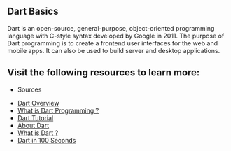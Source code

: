 ## Dart Basics
Dart is an open-source, general-purpose, object-oriented programming language with C-style syntax developed by Google in 2011. The purpose of Dart programming is to create a frontend user interfaces for the web and mobile apps. It can also be used to build server and desktop applications.

## Visit the following resources to learn more:
* Sources
 - [Dart Overview](https://dart.dev/overview)
 - [What is Dart Programming ?](https://www.javatpoint.com/flutter-dart-programming)
 - [Dart Tutorial](https://www.geeksforgeeks.org/dart-tutorial/)
 - [About Dart](https://flutterbyexample.com/lesson/about-dart)
 - [What is Dart ?](https://www.youtube.com/watch?v=sOSd6G1qXoY)
 - [Dart in 100 Seconds](https://www.youtube.com/watch?v=NrO0CJCbYLA)